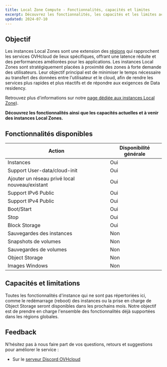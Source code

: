 ```yaml
---
title: Local Zone Compute - Fonctionnalités, capacités et limites
excerpt: Découvrez les fonctionnalités, les capacités et les limites actuelles des instances Local Zones
updated: 2024-07-10
---
```


## Objectif

Les instances Local Zones sont une extension des [régions](/links/public-cloud/regions-pci) qui rapprochent les services OVHcloud de lieux spécifiques, offrant une latence réduite et des performances améliorées pour les applications.
Les instances Local Zones sont stratégiquement placées à proximité des zones à forte demande des utilisateurs. Leur objectif principal est de minimiser le temps nécessaire au transfert des données entre l'utilisateur et le cloud, afin de rendre les services plus rapides et plus réactifs et de répondre aux exigences de Data residency.

Retrouvez plus d’informations sur notre [page dédiée aux instances Local Zone](/links/public-cloud/local-zones)).

**Découvrez les fonctionnalités ainsi que les capacités actuelles et à venir des instances Local Zones.**

## Fonctionnalités disponibles

| Action | Disponibilité générale |
| --- | --- |
| Instances | Oui |
| Support User-data/cloud-init | Oui|
| Ajouter un réseau privé local nouveau/existant | Oui |
| Support IPv6 Public | Oui |
| Support IPv4 Public | Oui |
| Boot/Start | Oui |
| Stop | Oui |
| Block Storage | Oui |
| Sauvegardes des instances | Non |
| Snapshots de volumes| Non |
| Sauvegardes de volumes | Non |
| Object Storage | Non |
| Images Windows | Non |

## Capacités et limitations

Toutes les fonctionnalités d'instance qui ne sont pas répertoriées ici, comme le redémarrage (reboot) des instances ou la prise en charge de Object Storage seront disponibles dans les prochains mois. Notre objectif est de prendre en charge l'ensemble des fonctionnalités déjà supportées dans les régions globales.

## Feedback

N’hésitez pas à nous faire part de vos questions, retours et suggestions pour améliorer le service :

- Sur le [serveur Discord OVHcloud](https://discord.gg/ovhcloud)
